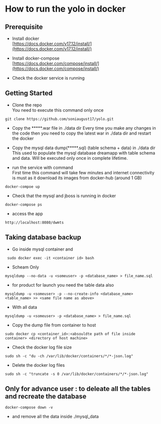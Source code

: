 # How to run the yolo in docker

## Prerequisite 

* Install docker   
[https://docs.docker.com/v17.12/install/](https://docs.docker.com/v17.12/install/)
* Install docker-compose  
[https://docs.docker.com/compose/install/](https://docs.docker.com/compose/install/)


* Check the docker service is running

## Getting Started

* Clone the repo   
You need to execute this command only once
```
git clone https://github.com/soniaugust17/yolo.git
```

* Copy the *****.war file in ./data dir
Every time you make any changes in the code then you need to copy the latest war in ./data dir and restart the docker

* Copy the mysql data dump(*****.sql) (table schema + data) in ./data dir
This used to populate the mysql database dreamapp with table schema and data. Will be executed only once in complete lifetime.   



* run the service with command  
First time this command will take few minutes and internet connectivity is must as it download its images from docker-hub (around 1 GB)
```
docker-compoe up
```

* Check that the mysql and jboss is running in docker 

```
docker-compose ps 
```
* access the app 
```
http://localhost:8080/dwmts
```
## Taking database backup
* Go inside mysql container and 
```
 sudo docker exec -it <container id> bash
 ```
* Scheam Only
```
mysqldump --no-data -u <someuser> -p <database_name> > file_name.sql
```
* for product for launch you need the table data also 
```
mysqldump -u <someuser> -p --no-create-info <database_name> <table_name> >> <same file name as above>
```
* With all data
```
mysqldump -u <someuser> -p <database_name> > file_name.sql
```
* Copy the dump file from container to host
```
sudo docker cp <container_id>:<absouldte path of file inside container> <directory of host machine>

```
* Check the docker log file size 
```
sudo sh -c "du -ch /var/lib/docker/containers/*/*-json.log"

```
* Delete the docker log files
```
sudo sh -c "truncate -s 0 /var/lib/docker/containers/*/*-json.log"

```
## Only for advance user : to deleate all the tables and recreate the database
```
docker-compose down -v 
```
* and remove all the data inside ./mysql_data

